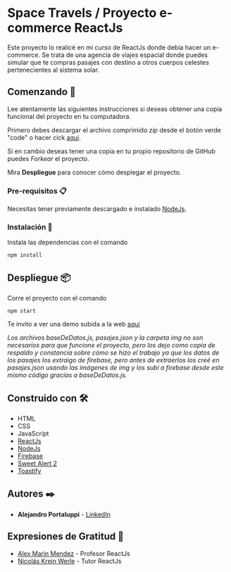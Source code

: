 # Space Travels / Proyecto e-commerce ReactJs

Este proyecto lo realicé en mi curso de ReactJs donde debía hacer un e-commerce. Se trata de una agencia de viajes espacial donde puedes simular que te compras pasajes con destino a otros cuerpos celestes pertenecientes al sistema solar.

## Comenzando 🚀

Lee atentamente las siguientes instrucciones si deseas obtener una copia funcional del proyecto en tu computadora.

Primero debes descargar el archivo comprimido _zip_ desde el botón verde "code" o  hacer cick [aquí](https://github.com/Ale6100/Proyecto-React-Js/archive/refs/heads/main.zip).

Si en cambio deseas tener una copia en tu propio repositorio de GitHub puedes _Forkear_ el proyecto. 

Mira **Despliegue** para conocer cómo desplegar el proyecto.

### Pre-requisitos 📋

Necesitas tener previamente descargado e instalado [NodeJs](https://nodejs.org/).

### Instalación 🔧

Instala las dependencias con el comando

```npm install```

## Despliegue 📦

Corre el proyecto con el comando

```npm start```

Te invito a ver una demo subida a la web [aquí](https://spacetravels.netlify.app/)

_Los archivos baseDeDatos.js, pasajes.json y la carpeta img no son necesarios para que funcione el proyecto, pero los dejo como copia de respaldo y constancia sobre cómo se hizo el trabajo ya que los datos de los pasajes los extraigo de firebase, pero antes de extraerlos los creé en pasajes.json usando las imágenes de img y los subí a firebase desde este mismo código gracias a baseDeDatos.js._

## Construido con 🛠️

* HTML
* CSS
* JavaScript
* [ReactJs](https://reactjs.org/)
* [NodeJs](https://nodejs.org/)
* [Firebase](https://firebase.google.com/)
* [Sweet Alert 2](https://sweetalert2.github.io/)
* [Toastify](https://apvarun.github.io/toastify-js/)

## Autores ✒️

* **Alejandro Portaluppi** - [LinkedIn](https://www.linkedin.com/in/alejandro-portaluppi/)

## Expresiones de Gratitud 🎁

* [Alex Marin Mendez](https://www.linkedin.com/in/alexmarinmendez/) - Profesor ReactJs
* [Nicolás Krein Werle](https://www.linkedin.com/in/nicol%C3%A1s-krein-werle-810595191/) - Tutor ReactJs
